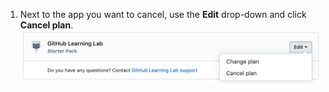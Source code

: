 1. Next to the app you want to cancel, use the **Edit** drop-down and click **Cancel plan**. ![Enlace de cancelación en la sección de Compras de Marketplace de tu configuración de facturación para tu cuenta personal](/assets/images/help/marketplace/marketplace-edit-app-billing-settings.png)
